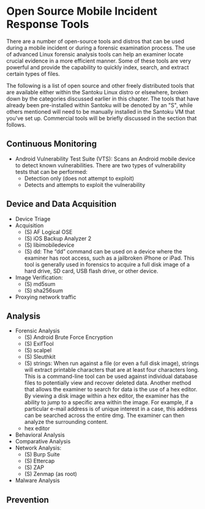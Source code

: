 # Open Source Mobile Incident Response Tools

There are a number of open-source tools and distros that can be used during a mobile incident or during a forensic examination process.  The use of advanced Linux forensic analysis tools can help an examiner locate crucial evidence in a more efficient manner. Some of these tools are very powerful and provide the capability to quickly index, search, and extract certain types of files.

The following is a list of open source and other freely distributed tools that are available either within the Santoku Linux distro or elsewhere, broken down by the categories discussed earlier in this chapter. The tools that have already been pre-installed within Santoku will be denoted by an "S", while others mentioned will need to be manually installed in the Santoku VM that you've set up. Commercial tools will be briefly discussed in the section that follows.

## Continuous Monitoring
* Android Vulnerability Test Suite (VTS): Scans an Android mobile device to detect known vulnerabilities. There are two types of vulnerability tests that can be performed:
  * Detection only (does not attempt to exploit)
  * Detects and attempts to exploit the vulnerability


## Device and Data Acquisition
* Device Triage
* Acquisition
  * (S) AF Logical OSE
  * (S) iOS Backup Analyzer 2
  * (S) libimobiledevice
  * (S) dd:  The “dd” command can be used on a device where the examiner has root access, such as a jailbroken iPhone or iPad. This tool is generally used in forensics to acquire a full disk image of a hard drive, SD card, USB flash drive, or other device. 
* Image Verification: 
  * (S) md5sum
  * (S) sha256sum
* Proxying network traffic


## Analysis
* Forensic Analysis
  * (S) Android Brute Force Encryption
  * (S) ExifTool
  * (S) scalpel
  * (S) Sleuthkit
  * (S) strings:  When run against a file (or even a full disk image), strings will extract printable characters that are at least four characters long. This is a command-line tool can be used against individual database files to potentially view and recover deleted data. Another method that allows the examiner to search for data is the use of a hex editor. By viewing a disk image within a hex editor, the examiner has the ability to jump to a specific area within the image. For example, if a particular e-mail address is of unique interest in a case, this address can be searched across the entire dmg. The examiner can then analyze the surrounding content.
  * hex editor
* Behavioral Analysis
* Comparative Analysis
* Network Analysis:
  * (S) Burp Suite
  * (S) Ettercap
  * (S) ZAP
  * (S) Zenmap (as root)
* Malware Analysis


## Prevention


